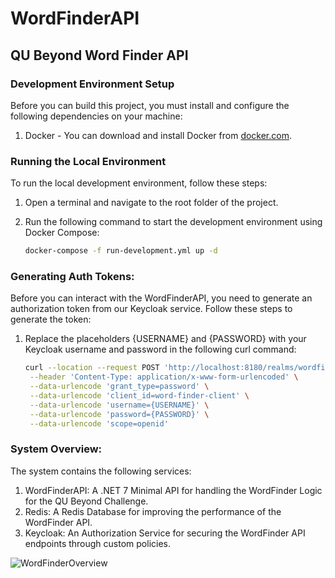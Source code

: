 # WordFinderAPI

## QU Beyond Word Finder API

### Development Environment Setup


Before you can build this project, you must install and configure the following dependencies on your machine:

1. Docker - You can download and install Docker from [docker.com](https://www.docker.com/products/docker-desktop).

### Running the Local Environment


To run the local development environment, follow these steps:

1. Open a terminal and navigate to the root folder of the project.

2. Run the following command to start the development environment using Docker Compose:

   ```bash
   docker-compose -f run-development.yml up -d
### Generating Auth Tokens:

Before you can interact with the WordFinderAPI, you need to generate an authorization token from our Keycloak service. Follow these steps to generate the token:

1. Replace the placeholders {USERNAME} and {PASSWORD} with your Keycloak username and password in the following curl command:

   ```bash
   curl --location --request POST 'http://localhost:8180/realms/wordfinder/protocol/openid-connect/token' \
    --header 'Content-Type: application/x-www-form-urlencoded' \
    --data-urlencode 'grant_type=password' \
    --data-urlencode 'client_id=word-finder-client' \
    --data-urlencode 'username={USERNAME}' \
    --data-urlencode 'password={PASSWORD}' \
    --data-urlencode 'scope=openid'
   
### System Overview:

The system contains the following services:

1. WordFinderAPI: A .NET 7 Minimal API for handling the WordFinder Logic for the QU Beyond Challenge.
2. Redis: A Redis Database for improving the performance of the WordFinder API.
3. Keycloak:  An Authorization Service for securing the WordFinder API endpoints through custom policies.

![WordFinderOverview](https://github.com/EleazarTracana/WordFinderAPI/assets/48774395/05e98476-4b0c-4472-9039-6ed76eb88228)
